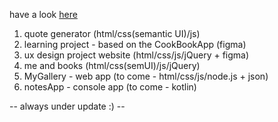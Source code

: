 have a look <a href = "https://hacoeur.github.io/collegeProjects/" target = "_self">here</a> 

1. quote generator (html/css(semantic UI)/js)
2. learning project - based on the CookBookApp (figma)
3. ux design project website (html/css/js/jQuery + figma)
4. me and books (html/css(semUI)/js/jQuery)
5. MyGallery - web app (to come - html/css/js/node.js + json)
6. notesApp - console app (to come - kotlin)

-- always under update :) --
